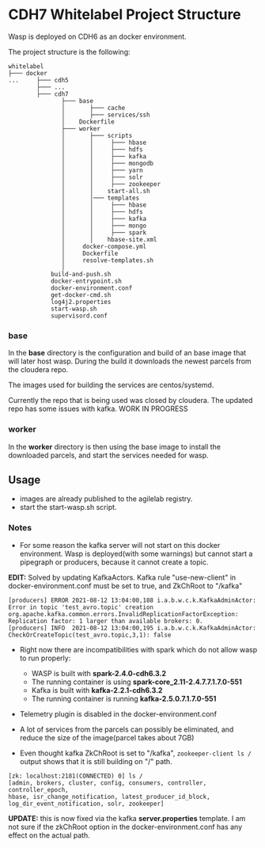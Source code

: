 # CDH7 Whitelabel Project Structure

Wasp is deployed on CDH6 as an docker environment. 

The project structure is the following:
```
whitelabel
├─── docker
...     ├─── cdh5
        ├─── ...
        ├─── cdh7
               ├─── base
               │       ├─── cache
               │       ├─── services/ssh
               │    Dockerfile
               ├─── worker
               │       ├─── scripts
               │       │     ├─── hbase
               │       │     ├─── hdfs
               │       │     ├─── kafka
               │       │     ├─── mongodb
               │       │     ├─── yarn               
               │       │     ├─── solr
               │       │     ├─── zookeeper
               │       │    start-all.sh
               │       │─── templates
               │       │     ├─── hbase
               │       │     ├─── hdfs
               │       │     ├─── kafka
               │       │     ├─── mongo
               │       │     ├─── spark          
               │       │    hbase-site.xml
               │     docker-compose.yml
               │     Dockerfile
               │     resolve-templates.sh
               │
            build-and-push.sh
            docker-entrypoint.sh
            docker-environment.conf
            get-docker-cmd.sh
            log4j2.properties
            start-wasp.sh
            supervisord.conf
```

### base
In the **base** directory is the configuration and build of an base image that will later host wasp. During the build it downloads the newest parcels from the cloudera repo.

The images used for building the services are centos/systemd.

Currently the repo that is being used was closed by cloudera. The updated repo has some issues with kafka. WORK IN PROGRESS

### worker
In the **worker** directory is then using the base image to install the downloaded parcels, and start the services needed for wasp.

## Usage
- images are already published to the agilelab registry.
- start the start-wasp.sh script.

### Notes
- For some reason the kafka server will not start on this docker environment. Wasp is deployed(with some warnings) but cannot start a pipegraph or producers, because it cannot create a topic. 
  
**EDIT:** Solved by updating KafkaActors. 
  Kafka rule "use-new-client" in docker-environment.conf must be set to true, and ZkChRoot to "/kafka" 

```
[producers] ERROR 2021-08-12 13:04:00,188 i.a.b.w.c.k.KafkaAdminActor: Error in topic 'test_avro.topic' creation
org.apache.kafka.common.errors.InvalidReplicationFactorException: Replication factor: 1 larger than available brokers: 0.
[producers] INFO  2021-08-12 13:04:00,195 i.a.b.w.c.k.KafkaAdminActor: CheckOrCreateTopic(test_avro.topic,3,1): false

```

- Right now there are incompatibilities with spark which do not allow wasp to run properly:
    - WASP is built with **spark-2.4.0-cdh6.3.2**
    - The running container is using **spark-core_2.11-2.4.7.7.1.7.0-551**
    - Kafka is built with **kafka-2.2.1-cdh6.3.2**
    - The running container is running **kafka-2.5.0.7.1.7.0-551**
    
- Telemetry plugin is disabled in the docker-environment.conf

- A lot of services from the parcels can possibly be eliminated, and reduce the size of the image(parcel takes about 7GB)

- Even thought kafka ZkChRoot is set to "/kafka", `zookeeper-client ls /` output shows that it is still building on "/" path.
```
[zk: localhost:2181(CONNECTED) 0] ls /
[admin, brokers, cluster, config, consumers, controller, controller_epoch, 
hbase, isr_change_notification, latest_producer_id_block, log_dir_event_notification, solr, zookeeper]
```

**UPDATE:** this is now fixed via the kafka **server.properties** template. 
I am not sure if the zkChRoot option in the docker-environment.conf has any effect on the actual path.


